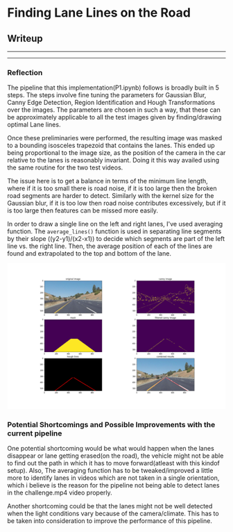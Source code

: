 # **Finding Lane Lines on the Road** 

## Writeup

---

[//]: # (Image References)

[image1]: ./pipeline.png "Image Pipeline"

---

### Reflection

The pipeline that this implementation(P1.ipynb) follows is broadly built in 5 steps. The steps involve fine tuning the parameters for Gaussian Blur, Canny Edge Detection, Region Identification and Hough Transformations over the images. The parameters are chosen in such a way, that these can be approximately applicable to all the test images given by finding/drawing optimal Lane lines.

Once these preliminaries were performed, the resulting image was masked to a bounding isosceles trapezoid that contains the lanes. This ended up being proportional to the image size, as the position of the camera in the car relative to the lanes is reasonably invariant. Doing it this way availed using the same routine for the two test videos.

The issue here is to get a balance in terms of the minimum line length, where if it is too small there is road noise, if it is too large then the broken road segments are harder to detect. Similarly with the kernel size for the Gaussian blur, if it is too low then road noise contributes excessively, but if it is too large then features can be missed more easily.

In order to draw a single line on the left and right lanes, I've used averaging function. The `average_lines()` function is used in separating line segments by their slope ((y2-y1)/(x2-x1)) to decide which segments are part of the left line vs. the right line.  Then, the average position of each of the lines are found and extrapolated to the top and bottom of the lane.

![Pipeline][image1]


### Potential Shortcomings and Possible Improvements with the current pipeline


One potential shortcoming would be what would happen when the lanes disappear or lane getting erased(on the road), the vehicle might not be able to find out the path in which it has to move forward(atleast with this kindof setup). Also, The averaging function has to be tweaked/improved a little more to identify lanes in videos which are not taken in a single orientation, which i believe is the reason for the pipeline not being able to detect lanes in the challenge.mp4 video properly. 

Another shortcoming could be that the lanes might not be well detected when the light conditions vary because of the camera/climate. This has to be taken into consideration to improve the performance of this pipeline.
